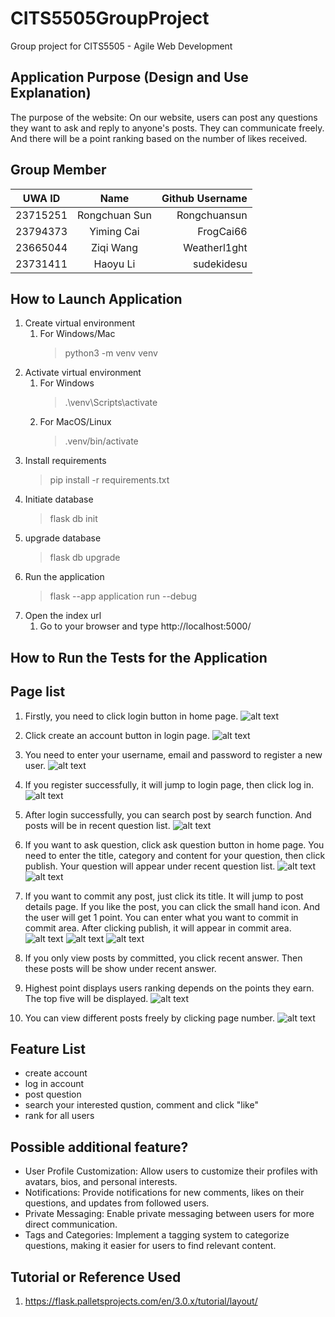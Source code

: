 # CITS5505GroupProject

Group project for CITS5505 - Agile Web Development

## Application Purpose (Design and Use Explanation)

The purpose of the website: On our website, users can post any questions they want to ask and reply to anyone's posts. They can communicate freely. And there will be a point ranking based on the number of likes received.

## Group Member

| UWA ID   |     Name      | Github Username |
| -------- | :-----------: | --------------: |
| 23715251 | Rongchuan Sun |    Rongchuansun |
| 23794373 |  Yiming Cai   |       FrogCai66 |
| 23665044 |   Ziqi Wang   |    Weatherl1ght |
| 23731411 |   Haoyu Li    |      sudekidesu |

## How to Launch Application

1. Create virtual environment
   1. For Windows/Mac
      > python3 -m venv venv
2. Activate virtual environment
   1. For Windows
      > .\venv\Scripts\activate
   2. For MacOS/Linux
      > .venv/bin/activate
3. Install requirements
   > pip install -r requirements.txt
4. Initiate database
   > flask db init
5. upgrade database
   > flask db upgrade
6. Run the application
   > flask --app application run --debug
7. Open the index url
   1. Go to your browser and type http://localhost:5000/

## How to Run the Tests for the Application

## Page list

1. Firstly, you need to click login button in home page.
   ![alt text](imagesReadme/image.png)

2. Click create an account button in login page.
   ![alt text](imagesReadme/image-1.png)

3. You need to enter your username, email and password to register a new user.
   ![alt text](imagesReadme/image-2.png)

4. If you register successfully, it will jump to login page, then click log in.
   ![alt text](imagesReadme/image-3.png)

5. After login successfully, you can search post by search function. And posts will be in recent question list.
   ![alt text](imagesReadme/image-4.png)

6. If you want to ask question, click ask question button in home page. You need to enter the title, category and content for your question, then click publish. Your question will appear under recent question list.
   ![alt text](imagesReadme/image-5.png)
   ![alt text](imagesReadme/image-6.png)

7. If you want to commit any post, just click its title. It will jump to post details page. If you like the post, you can click the small hand icon. And the user will get 1 point. You can enter what you want to commit in commit area. After clicking publish, it will appear in commit area.
   ![alt text](imagesReadme/image-7.png)
   ![alt text](imagesReadme/image-8.png)
   ![alt text](imagesReadme/image-9.png)

8. If you only view posts by committed, you click recent answer. Then these posts will be show under recent answer.

9. Highest point displays users ranking depends on the points they earn. The top five will be displayed.
   ![alt text](imagesReadme/image-10.png)

10. You can view different posts freely by clicking page number.
    ![alt text](imagesReadme/image-11.png)

## Feature List

- create account
- log in account
- post question
- search your interested qustion, comment and click "like"
- rank for all users

## Possible additional feature?

- User Profile Customization: Allow users to customize their profiles with avatars, bios, and personal interests.
- Notifications: Provide notifications for new comments, likes on their questions, and updates from followed users.
- Private Messaging: Enable private messaging between users for more direct communication.
- Tags and Categories: Implement a tagging system to categorize questions, making it easier for users to find relevant content.

## Tutorial or Reference Used

1. https://flask.palletsprojects.com/en/3.0.x/tutorial/layout/
